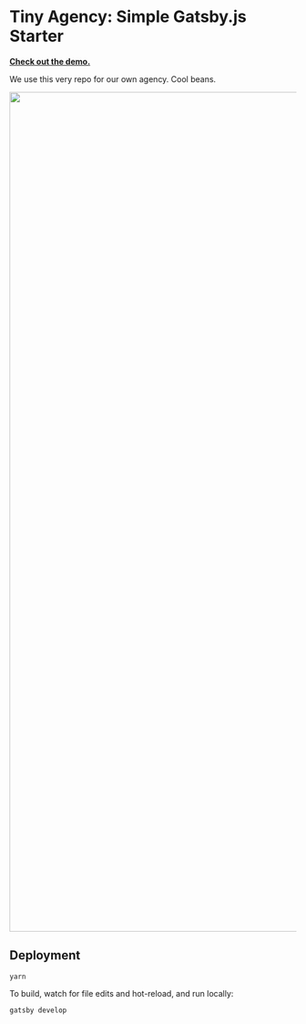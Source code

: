# Tiny Agency: Simple Gatsby.js Starter

**[Check out the demo.](https://foxandgeese.github.io/tiny-agency/)**

We use this very repo for our own agency. Cool beans.

<img width="1472" src="https://user-images.githubusercontent.com/2158187/52611509-b3246b00-2e3a-11e9-9612-467e080e569d.png">

## Deployment

```
yarn
```

To build, watch for file edits and hot-reload, and run locally:

```
gatsby develop
```
